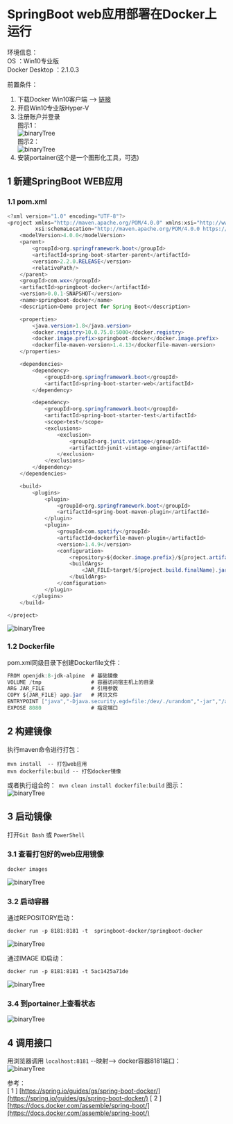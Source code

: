 # SpringBoot web应用部署在Docker上运行
环境信息：   
OS ：Win10专业版   
Docker Desktop ：2.1.0.3   

前置条件：
1. 下载Docker Win10客户端 --> [链接](https://hub.docker.com/?overlay=onboarding)     
2. 开启Win10专业版Hyper-V   
3. 注册账户并登录   
图示1：   
![binaryTree](../../n-images/docker/dockerDesktop1.PNG "binaryTree")   
图示2：     
![binaryTree](../../n-images/docker/dockerDesktop2.PNG "binaryTree")
4. 安装portainer(这个是一个图形化工具，可选)   

## 1 新建SpringBoot WEB应用
### 1.1 pom.xml

``` java
<?xml version="1.0" encoding="UTF-8"?>
<project xmlns="http://maven.apache.org/POM/4.0.0" xmlns:xsi="http://www.w3.org/2001/XMLSchema-instance"
         xsi:schemaLocation="http://maven.apache.org/POM/4.0.0 https://maven.apache.org/xsd/maven-4.0.0.xsd">
    <modelVersion>4.0.0</modelVersion>
    <parent>
        <groupId>org.springframework.boot</groupId>
        <artifactId>spring-boot-starter-parent</artifactId>
        <version>2.2.0.RELEASE</version>
        <relativePath/>
    </parent>
    <groupId>com.wxx</groupId>
    <artifactId>springboot-docker</artifactId>
    <version>0.0.1-SNAPSHOT</version>
    <name>springboot-docker</name>
    <description>Demo project for Spring Boot</description>

    <properties>
        <java.version>1.8</java.version>
        <docker.registry>10.0.75.0:5000</docker.registry>
        <docker.image.prefix>springboot-docker</docker.image.prefix>
        <dockerfile-maven-version>1.4.13</dockerfile-maven-version>
    </properties>

    <dependencies>
        <dependency>
            <groupId>org.springframework.boot</groupId>
            <artifactId>spring-boot-starter-web</artifactId>
        </dependency>

        <dependency>
            <groupId>org.springframework.boot</groupId>
            <artifactId>spring-boot-starter-test</artifactId>
            <scope>test</scope>
            <exclusions>
                <exclusion>
                    <groupId>org.junit.vintage</groupId>
                    <artifactId>junit-vintage-engine</artifactId>
                </exclusion>
            </exclusions>
        </dependency>
    </dependencies>

    <build>
        <plugins>
            <plugin>
                <groupId>org.springframework.boot</groupId>
                <artifactId>spring-boot-maven-plugin</artifactId>
            </plugin>
            <plugin>
                <groupId>com.spotify</groupId>
                <artifactId>dockerfile-maven-plugin</artifactId>
                <version>1.4.9</version>
                <configuration>
                    <repository>${docker.image.prefix}/${project.artifactId}</repository>
                    <buildArgs>
                        <JAR_FILE>target/${project.build.finalName}.jar</JAR_FILE>
                    </buildArgs>
                </configuration>
            </plugin>
        </plugins>
    </build>

</project>

```

![binaryTree](../../n-images/springBoot-docker.PNG "binaryTree")    


### 1.2 Dockerfile
pom.xml同级目录下创建Dockerfile文件：

``` java 
FROM openjdk:8-jdk-alpine  # 基础镜像
VOLUME /tmp                # 容器访问宿主机上的目录
ARG JAR_FILE               # 引用参数
COPY ${JAR_FILE} app.jar   # 拷贝文件
ENTRYPOINT ["java","-Djava.security.egd=file:/dev/./urandom","-jar","/app.jar"] # 容器启动后启动应用
EXPOSE 8080                # 指定端口
```

## 2 构建镜像

执行maven命令进行打包：   
``` shell
mvn install  -- 打包web应用   
mvn dockerfile:build -- 打包docker镜像 
```   
  
或者执行组合的：` mvn clean install dockerfile:build` 图示：   
![binaryTree](../../n-images/springBoot-docker-package.PNG "binaryTree")    


## 3 启动镜像
打开`Git Bash` 或 `PowerShell`     
### 3.1 查看打包好的web应用镜像   

``` shell
docker images 
```
![binaryTree](../../n-images/springBoot-docker-image.PNG "binaryTree")    
### 3.2 启动容器
通过REPOSITORY启动：   

``` shell
docker run -p 8181:8181 -t  springboot-docker/springboot-docker 
```
![binaryTree](../../n-images/springBoot-docker-image-start.PNG "binaryTree")    

通过IMAGE ID启动：   

``` shell
docker run -p 8181:8181 -t 5ac1425a71de  
```

![binaryTree](../../n-images/springBoot-docker-image-start2.PNG "binaryTree")    


### 3.4 到portainer上查看状态   
![binaryTree](../../n-images/springBoot-docker-image-start1.PNG "binaryTree")    

## 4 调用接口   
用浏览器调用 `localhost:8181` --映射--> docker容器8181端口：   
![binaryTree](../../n-images/springBoot-docker-api.PNG "binaryTree")    


参考：   
[ 1 ] [https://spring.io/guides/gs/spring-boot-docker/](https://spring.io/guides/gs/spring-boot-docker/)
[ 2 ] [https://docs.docker.com/assemble/spring-boot/](https://docs.docker.com/assemble/spring-boot/)
